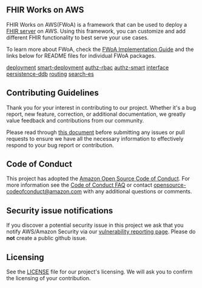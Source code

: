## FHIR Works on AWS

FHIR Works on AWS(FWoA) is a framework that can be used to deploy a [FHIR server](https://www.hl7.org/fhir/overview.html) on AWS.
Using this framework, you can customize and add different FHIR functionality to best serve your use cases.

To learn more about FWoA, check the [FWoA Implementation Guide](./FHIR%20Works%20on%20AWS%20Implementation%20Guide%20-%2024-MAR-2023%20-%20v6.0.0.pdf)
and the links below for README files for individual FWoA packages.

[deployment](./solutions/deployment/README.md)
[smart-deployment](./solutions/smart-deployment/README.md)
[authz-rbac](./fwoa-core/authz-rbac/README.md)
[authz-smart](./fwoa-core/authz-smart/README.md)
[interface](./fwoa-core/interface/README.md)
[persistence-ddb](./fwoa-core/persistence-ddb/README.md)
[routing](./fwoa-core/routing/README.md)
[search-es](./fwoa-core/search-es/README.md)

## Contributing Guidelines

Thank you for your interest in contributing to our project. Whether it's a bug report, new feature, correction, or additional documentation,
we greatly value feedback and contributions from our community.

Please read through [this document](CONTRIBUTING.md) before submitting any issues or pull requests to ensure we have all the necessary information to effectively
respond to your bug report or contribution.

## Code of Conduct

This project has adopted the [Amazon Open Source Code of Conduct](https://aws.github.io/code-of-conduct).
For more information see the [Code of Conduct FAQ](https://aws.github.io/code-of-conduct-faq) or contact
opensource-codeofconduct@amazon.com with any additional questions or comments.

## Security issue notifications

If you discover a potential security issue in this project we ask that you notify AWS/Amazon Security via our [vulnerability reporting page](http://aws.amazon.com/security/vulnerability-reporting/). Please do **not** create a public github issue.

## Licensing

See the [LICENSE](LICENSE) file for our project's licensing. We will ask you to confirm the licensing of your contribution.
